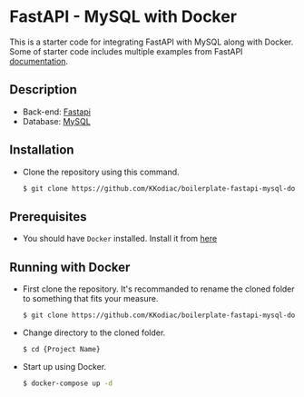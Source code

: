 # FastAPI - MySQL with Docker

This is a starter code for integrating FastAPI with MySQL along with Docker.
Some of starter code includes multiple examples from FastAPI [documentation](https://fastapi.tiangolo.com/tutorial/).

## Description 
- Back-end: [Fastapi](https://fastapi.tiangolo.com)
- Database: [MySQL](https://www.mysql.com)

## Installation 
- Clone the repository using this command.
    ```sh
    $ git clone https://github.com/KKodiac/boilerplate-fastapi-mysql-docker.git
    ```

## Prerequisites
- You should have `Docker` installed. Install it from [here](https://docs.docker.com/engine/install/)

## Running with Docker
- First clone the repository. It's recommanded to rename the cloned folder to something that fits your measure.
    ```sh
    $ git clone https://github.com/KKodiac/boilerplate-fastapi-mysql-docker.git {Project Name}
    ```
- Change directory to the cloned folder.
    ```sh
    $ cd {Project Name}
    ```
- Start up using Docker.
    ```sh 
    $ docker-compose up -d
    ```
   
